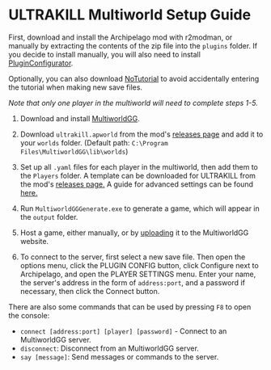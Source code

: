 # ULTRAKILL Multiworld Setup Guide

First, download and install the Archipelago mod with r2modman, or manually by extracting the contents of the zip file into the `plugins` folder. If you decide to install manually, you will also need to install [PluginConfigurator](https://github.com/eternalUnion/UKPluginConfigurator).

Optionally, you can also download [NoTutorial](https://thunderstore.io/c/ultrakill/p/TRPG/NoTutorial/) to avoid accidentally entering the tutorial when making new save files.

*Note that only one player in the multiworld will need to complete steps 1-5.*

1. Download and install [MultiworldGG](https://github.com/MultiworldGG/MultiworldGG/releases).

2. Download `ultrakill.apworld` from the mod's [releases page](https://github.com/TRPG0/ArchipelagoULTRAKILL/releases) and add it to your `worlds` folder. (Default path: `C:\Program Files\MultiworldGG\lib\worlds`)

3. Set up all `.yaml` files for each player in the multiworld, then add them to the `Players` folder. A template can be downloaded for ULTRAKILL from the mod's [releases page.](https://github.com/TRPG0/ArchipelagoULTRAKILL/releases) A guide for advanced settings can be found [here.](https://multiworld.gg/tutorial/MultiworldGG/advanced_settings/en)

4. Run `MultiworldGGGenerate.exe` to generate a game, which will appear in the `output` folder.

5. Host a game, either manually, or by [uploading](https://multiworld.gg/uploads) it to the MultiworldGG website.

6. To connect to the server, first select a new save file. Then open the options menu, click the PLUGIN CONFIG button, click Configure next to Archipelago, and open the PLAYER SETTINGS menu. Enter your name, the server's address in the form of `address:port`, and a password if necessary, then click the Connect button.

There are also some commands that can be used by pressing `F8` to open the console:

- `connect [address:port] [player] [password]` - Connect to an MultiworldGG server.
- `disconnect`: Disconnect from an MultiworldGG server.
- `say [message]`: Send messages or commands to the server.